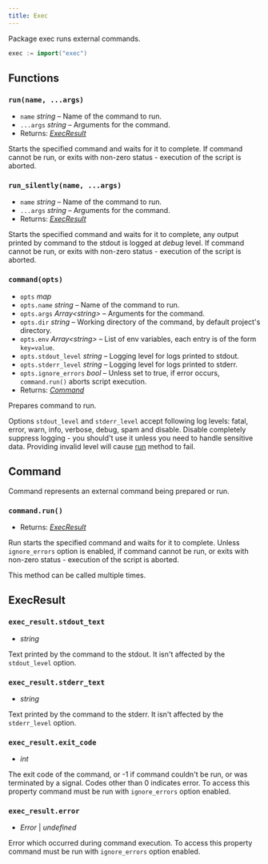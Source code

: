 ```yaml
---
title: Exec
---
```


Package exec runs external commands.

```go
exec := import("exec")
```
## Functions

### `run(name, ...args)`

* `name` *string* – Name of the command to run.
* `...args` *string* – Arguments for the command.
* Returns: *[ExecResult][]*

Starts the specified command and waits for it to complete. If command cannot be run, or exits with non-zero status - execution of the script is aborted.

### `run_silently(name, ...args)`

* `name` *string* – Name of the command to run.
* `...args` *string* – Arguments for the command.
* Returns: *[ExecResult][]*

Starts the specified command and waits for it to complete, any output printed by command to the stdout is logged at *debug* level. If command cannot be run, or exits with non-zero status - execution of the script is aborted.

### `command(opts)`

* `opts` *map*
* `opts.name` *string* – Name of the command to run.
* `opts.args` *Array\<string>* – Arguments for the command.
* `opts.dir` *string* – Working directory of the command, by default project's directory.
* `opts.env` *Array\<string>* – List of env variables, each entry is of the form `key=value`.
* `opts.stdout_level` *string* – Logging level for logs printed to stdout.
* `opts.stderr_level` *string* – Logging level for logs printed to stderr.
* `opts.ignore_errors` *bool* – Unless set to true, if error occurs, `command.run()` aborts script execution.
* Returns: *[Command][]*

Prepares command to run.

Options `stdout_level` and `stderr_level` accept following log levels: fatal, error, warn, info, verbose, debug, spam and disable. Disable completely suppress logging - you should't use it unless you need to handle sensitive data. Providing invalid level will cause [run](#commandrun) method to fail.

## Command

Command represents an external command being prepared or run.

### `command.run()`

* Returns: *[ExecResult][]*

Run starts the specified command and waits for it to complete. Unless `ignore_errors` option is enabled, if command cannot be run, or exits with non-zero status - execution of the script is aborted.

This method can be called multiple times.

## ExecResult

### `exec_result.stdout_text`

* *string*

Text printed by the command to the stdout. It isn't affected by the `stdout_level` option.

### `exec_result.stderr_text`

* *string*

Text printed by the command to the stderr. It isn't affected by the `stderr_level` option.

### `exec_result.exit_code`

* *int*

The exit code of the command, or -1 if command couldn't be run, or was terminated by a signal. Codes other than 0 indicates error. To access this property command must be run with `ignore_errors` option enabled.
### `exec_result.error`

* *Error* | *undefined*

Error which occurred during command execution. To access this property command must be run with `ignore_errors` option enabled.

[Command]: #command
[ExecResult]: #execresult
[log levels]: test

